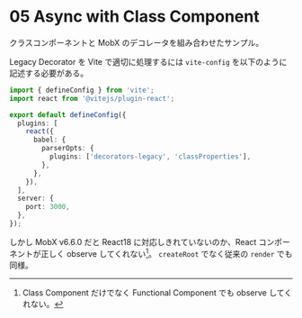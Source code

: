 # 05 Async with Class Component

クラスコンポーネントと MobX のデコレータを組み合わせたサンプル。

Legacy Decorator を Vite で適切に処理するには `vite-config` を以下のように記述する必要がある。

```ts
import { defineConfig } from 'vite';
import react from '@vitejs/plugin-react';

export default defineConfig({
  plugins: [
    react({
      babel: {
        parserOpts: {
          plugins: ['decorators-legacy', 'classProperties'],
        },
      },
    }),
  ],
  server: {
    port: 3000,
  },
});
```

しかし MobX v6.6.0 だと React18 に対応しきれていないのか、React コンポーネントが正しく observe してくれない[^1]。 `createRoot` でなく従来の `render` でも同様。

[^1]: Class Component だけでなく Functional Component でも observe してくれない。
